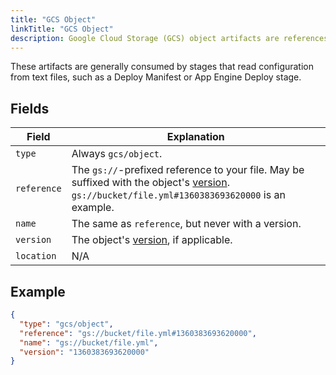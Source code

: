 ```yaml
---
title: "GCS Object"
linkTitle: "GCS Object"
description: Google Cloud Storage (GCS) object artifacts are references to objects stored in GCS buckets.
---
```


These artifacts are generally consumed by stages that read configuration from text files, such as a Deploy Manifest or App Engine Deploy stage.

## Fields

| Field | Explanation |
|-|-----------|
| `type` | Always `gcs/object`. |
| `reference` | The `gs://`-prefixed reference to your file. May be suffixed with the object's [version](https://cloud.google.com/storage/docs/gsutil/addlhelp/ObjectVersioningandConcurrencyControl). `gs://bucket/file.yml#1360383693620000` is an example. |
| `name` | The same as `reference`, but never with a version. |
| `version` | The object's [version](https://cloud.google.com/storage/docs/gsutil/addlhelp/ObjectVersioningandConcurrencyControl), if applicable. |
| `location` | N/A |

## Example

```json
{
  "type": "gcs/object",
  "reference": "gs://bucket/file.yml#1360383693620000",
  "name": "gs://bucket/file.yml",
  "version": "1360383693620000"
}
```
